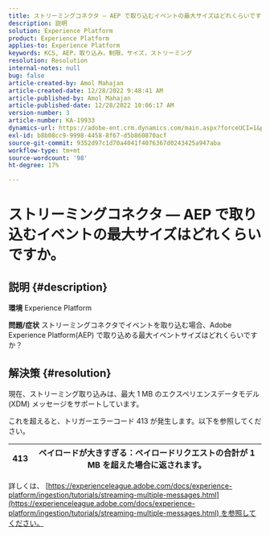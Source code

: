 ```yaml
---
title: ストリーミングコネクタ — AEP で取り込むイベントの最大サイズはどれくらいですか。
description: 説明
solution: Experience Platform
product: Experience Platform
applies-to: Experience Platform
keywords: KCS, AEP，取り込み，制限，サイズ，ストリーミング
resolution: Resolution
internal-notes: null
bug: false
article-created-by: Amol Mahajan
article-created-date: 12/28/2022 9:48:41 AM
article-published-by: Amol Mahajan
article-published-date: 12/28/2022 10:06:17 AM
version-number: 3
article-number: KA-19933
dynamics-url: https://adobe-ent.crm.dynamics.com/main.aspx?forceUCI=1&pagetype=entityrecord&etn=knowledgearticle&id=48dacbca-9486-ed11-81ac-6045bd006e5a
exl-id: b8b08cc9-9998-4458-8f67-d5b860870acf
source-git-commit: 9352d97c1d70a4041f4076367d0243425a947aba
workflow-type: tm+mt
source-wordcount: '98'
ht-degree: 17%

---
```


# ストリーミングコネクタ — AEP で取り込むイベントの最大サイズはどれくらいですか。

## 説明 {#description}

<b>環境</b>
Experience Platform


<b>問題/症状</b>
ストリーミングコネクタでイベントを取り込む場合、Adobe Experience Platform(AEP) で取り込める最大イベントサイズはどれくらいですか？


## 解決策 {#resolution}


現在、ストリーミング取り込みは、最大 1 MB のエクスペリエンスデータモデル (XDM) メッセージをサポートしています。

これを超えると、トリガーエラーコード 413 が発生します。以下を参照してください。




| 413 | ペイロードが大きすぎる：ペイロードリクエストの合計が 1 MB を超えた場合に返されます。 |
| --- | --- |




詳しくは、 [https://experienceleague.adobe.com/docs/experience-platform/ingestion/tutorials/streaming-multiple-messages.html](https://experienceleague.adobe.com/docs/experience-platform/ingestion/tutorials/streaming-multiple-messages.html) を参照してください。
